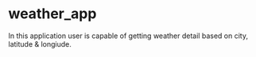 # weather_app

In this application user is capable of getting weather detail based on city, latitude & longiude.